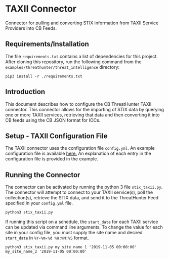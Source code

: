 # TAXII Connector
Connector for pulling and converting STIX information from TAXII Service Providers into CB Feeds.

## Requirements/Installation

The file `requirements.txt` contains a list of dependencies for this project. After cloning this repository, run the following command from the `examples/threathunter/threat_intelligence` directory:

```
pip3 install -r ./requirements.txt
```

## Introduction
This document describes how to configure the CB ThreatHunter TAXII connector.
This connector allows for the importing of STIX data by querying one or more TAXII services, retrieving that data and then converting it into CB feeds using the CB JSON format for IOCs.

## Setup - TAXII Configuration File
The TAXII connector uses the configuration file `config.yml`. An example configuration file is available [here.](config.yml) An explanation of each entry in the configuration file is provided in the example.


## Running the Connector
The connector can be activated by running the python 3 file `stix_taxii.py`. The connector will attempt to connect to your TAXII service(s), poll the collection(s), retrieve the STIX data, and send it to the ThreatHunter Feed specified in your `config.yml` file.

`python3 stix_taxii.py`

If running this script on a schedule, the `start_date` for each TAXII service can be updated via command line arguments. To change the value for each site in your config file, you must supply the site name and desired `start_date` in `%Y-%m-%d %H:%M:%S` format.

`python3 stix_taxii.py my_site_name_1 '2019-11-05 00:00:00' my_site_name_2 '2019-11-05 00:00:00'`
